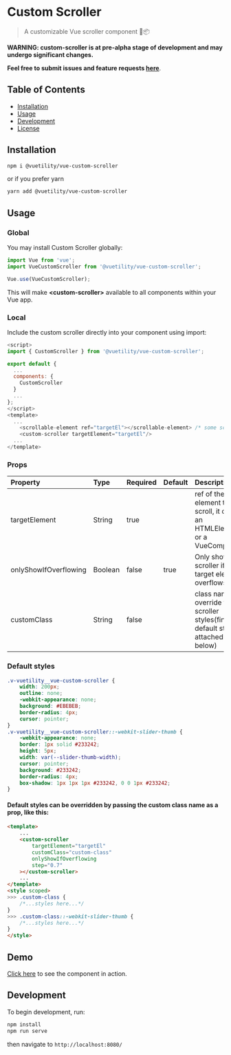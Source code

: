 # Custom Scroller
> A customizable Vue scroller component 📜📦

**WARNING: custom-scroller is at pre-alpha stage of development and may undergo significant changes.**

**Feel free to submit issues and feature requests [here](https://github.com/singh-ravi-siso/vue-custom-scroller/issues)**.

## Table of Contents
- [Installation](#installation)
- [Usage](#usage)
- [Development](#development)
- [License](#license)

## Installation

``` bash
npm i @vuetility/vue-custom-scroller
```

or if you prefer yarn

``` bash
yarn add @vuetility/vue-custom-scroller
```

## Usage

### Global

You may install Custom Scroller globally:

``` js
import Vue from 'vue';
import VueCustomScroller from '@vuetility/vue-custom-scroller';

Vue.use(VueCustomScroller);
```
This will make **&lt;custom-scroller&gt;** available to all components within your Vue app.

### Local

Include the custom scroller directly into your component using import:

``` js
<script>
import { CustomScroller } from '@vuetility/vue-custom-scroller';

export default {
  ...
  components: {
    CustomScroller
  }
  ...
};
</script>
<template>
  ...
    <scrollable-element ref="targetEl"></scrollable-element> /* some scrollable element(component) */
    <custom-scroller targetElement="targetEl"/>
  ...
</template>
```

### Props
| Property                    | Type    | Required | Default | Description                                                                                                                                                                                                                                                                           |
|:----------------------------|:--------|:--------|:--------|:--------------------------------------------------------------------------------------------------------------------------------------------------------------------------------------------------------------------------------------------------------------------------------------| 
| targetElement               | String  | true    |         | ref of the element to scroll, it can be an HTMLElement or a VueComponent
| onlyShowIfOverflowing       | Boolean | false   | true    | Only show scroller if the target element overflows
| customClass                 | String  | false   |         | class name to override the scroller styles(find the default styles attached below)

### Default styles

```scss
.v-vuetility__vue-custom-scroller {
    width: 200px;
    outline: none;
    -webkit-appearance: none;
    background: #EBEBEB;
    border-radius: 4px;
    cursor: pointer;
}
.v-vuetility__vue-custom-scroller::-webkit-slider-thumb {
    -webkit-appearance: none;
    border: 1px solid #233242;
    height: 5px;
    width: var(--slider-thumb-width);
    cursor: pointer;
    background: #233242;
    border-radius: 4px;
    box-shadow: 1px 1px 1px #233242, 0 0 1px #233242;
}
```

#### Default styles can be overridden by passing the custom class name as a prop, like this:

```html
<template>
    ...
    <custom-scroller 
        targetElement="targetEl" 
        customClass="custom-class"
        onlyShowIfOverflowing
        step="0.7"
    ></custom-scroller>
    ...
</template>
<style scoped>
>>> .custom-class {
    /*...styles here...*/
}
>>> .custom-class::-webkit-slider-thumb {
    /*...styles here...*/
}
</style>
```

## Demo

[Click here](https://codesandbox.io/s/vue-custom-scroller-3jr2r?file=/src/App.vue) to see the component in action.

## Development

To begin development, run:

``` bash
npm install
npm run serve
```

then navigate to `http://localhost:8080/`
